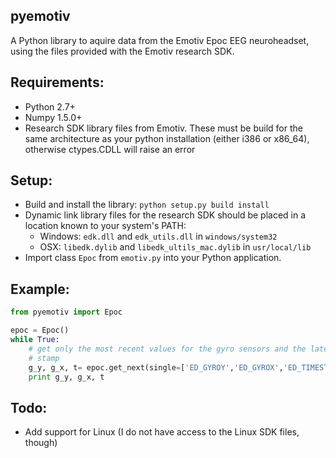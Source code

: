 pyemotiv
---------

A Python library to aquire data from the Emotiv Epoc EEG neuroheadset, using
the files provided with the Emotiv research SDK.

Requirements:
-------------
- Python 2.7+
- Numpy 1.5.0+
- Research SDK library files from Emotiv. These must be build for the same architecture as
your python installation (either i386 or x86_64), otherwise ctypes.CDLL will raise an error

Setup:
------
- Build and install the library: `python setup.py build install`
- Dynamic link library files for the research SDK should be placed in a 
location known to your system's PATH:
    - Windows: `edk.dll` and `edk_utils.dll` in `windows/system32`
    - OSX: `libedk.dylib` and `libedk_ultils_mac.dylib` in `usr/local/lib`
- Import class `Epoc` from `emotiv.py` into your Python application.

Example:
-------
```python
from pyemotiv import Epoc

epoc = Epoc()
while True:
    # get only the most recent values for the gyro sensors and the latest time
    # stamp
    g_y, g_x, t= epoc.get_next(single=['ED_GYROY','ED_GYROX','ED_TIMESTAMP'])
    print g_y, g_x, t
```
    
Todo:
------
- Add support for Linux (I do not have access to the Linux SDK files, though)